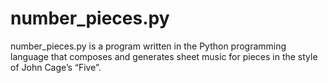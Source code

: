 # number_pieces.py
number_pieces.py is a program written in the Python programming language that composes and generates sheet music for pieces in the style of John Cage’s “Five”.
